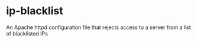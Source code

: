 ip-blacklist
============

An Apache httpd configuration file that rejects access to a server from a list of blacklisted IPs